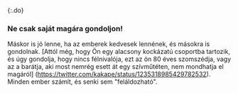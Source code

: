 {:.do} 
 ### Ne csak saját magára gondoljon!

 Máskor is jó lenne, ha az emberek kedvesek lennének, és másokra is gondolnak. [Attól még, hogy Ön egy alacsony kockázatú csoportba tartozik, és úgy gondolja, hogy nincs félnivalója, ezt az ön 80 éves szomszédja, vagy az a barátja, aki most nemrég esett át egy szívműtéten, nem mondhatja el magáról] (https://twitter.com/kakape/status/1235318985429782532). Minden ember számít, és senki sem "feláldozható".
